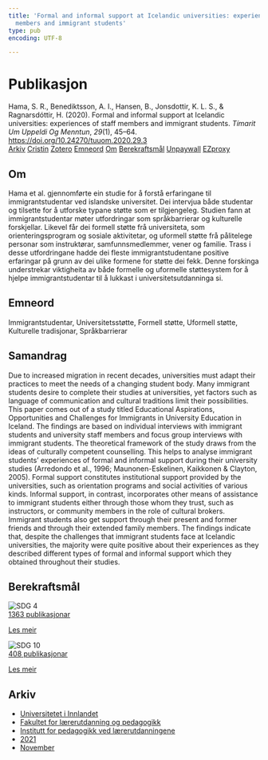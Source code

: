 ```yaml
---
title: 'Formal and informal support at Icelandic universities: experiences of staff
  members and immigrant students'
type: pub
encoding: UTF-8

---
```

<h1>Publikasjon</h1>
<article id="csl-bib-container-44S7YZ28" class="csl-bib-container">
  <div class="csl-bib-body"> <div class="csl-entry">Hama, S. R., Benediktsson, A. I., Hansen, B., Jonsdottir, K. L. S., &#38; Ragnarsdóttir, H. (2020). Formal and informal support at Icelandic universities: experiences of staff members and immigrant students. <i>Tímarit Um Uppeldi Og Menntun</i>, <i>29</i>(1), 45–64. <a href="https://doi.org/10.24270/tuuom.2020.29.3">https://doi.org/10.24270/tuuom.2020.29.3</a></div> </div>
  <div class="csl-bib-buttons">
    <a href="#taxonomy-article-44S7YZ28" alt="archive" class="csl-bib-button">Arkiv</a>
    <a href="https://app.cristin.no/results/show.jsf?id=1951071" alt="Cristin" class="csl-bib-button">Cristin</a>
    <a href="http://zotero.org/groups/5881554/items/44S7YZ28" alt="Zotero" class="csl-bib-button">Zotero</a>
    <a href="#keywords-article-44S7YZ28" alt="keywords" class="csl-bib-button">Emneord</a>
    <a href="#about-article-44S7YZ28" alt="about_pub" class="csl-bib-button">Om</a>
    <a href="#sdg-article-44S7YZ28" alt="sdg" class="csl-bib-button">Berekraftsmål</a>
    <a href="https://ojs.hi.is/tuuom/article/download/3165/1874" alt="Unpaywall" class="csl-bib-button">Unpaywall</a>
    <a href="https://ojs.hi.is/tuuom/article/download/3165/1874" alt="EZproxy" class="csl-bib-button">EZproxy</a>
  </div>
  <div id="csl-bib-meta-container-44S7YZ28"></div>
</article>
<div id="csl-bib-meta-44S7YZ28" class="csl-bib-meta">
  <article id="about-article-44S7YZ28" class="about_pub-article">
    <h1>Om</h1>
    Hama et al. gjennomførte ein studie for å forstå erfaringane til immigrantstudentar ved islandske universitet. Dei intervjua både studentar og tilsette for å utforske typane støtte som er tilgjengeleg. Studien fann at immigrantstudentar møter utfordringar som språkbarrierar og kulturelle forskjellar. Likevel får dei formell støtte frå universiteta, som orienteringsprogram og sosiale aktivitetar, og uformell støtte frå pålitelege personar som instruktørar, samfunnsmedlemmer, vener og familie. Trass i desse utfordringane hadde dei fleste immigrantstudentane positive erfaringar på grunn av dei ulike formene for støtte dei fekk. Denne forskinga understrekar viktigheita av både formelle og uformelle støttesystem for å hjelpe immigrantstudentar til å lukkast i universitetsutdanninga si.
  </article>
  <article id="keywords-article-44S7YZ28" class="keywords-article">
    <h1>Emneord</h1>
    Immigrantstudentar, Universitetsstøtte, Formell støtte, Uformell støtte, Kulturelle tradisjonar, Språkbarrierar
  </article>
  <article id="abstract-article-44S7YZ28" class="abstract-article">
    <h1>Samandrag</h1>
    Due to increased migration in recent decades, universities must adapt their practices to meet the needs of a changing student body. Many immigrant students desire to complete their studies at universities, yet factors such as language of communication and cultural traditions limit their possibilities. This paper comes out of a study titled Educational Aspirations, Opportunities and Challenges for Immigrants in University Education in Iceland. The findings are based on individual interviews with immigrant students and university staff members and focus group interviews with immigrant students. The theoretical framework of the study draws from the ideas of culturally competent counselling. This helps to analyse immigrant students’ experiences of formal and informal support during their university studies (Arredondo et al., 1996; Maunonen-Eskelinen, Kaikkonen &amp; Clayton, 2005). Formal support constitutes institutional support provided by the universities, such as orientation programs and social activities of various kinds. Informal support, in contrast, incorporates other means of assistance to immigrant students either through those whom they trust, such as instructors, or community members in the role of cultural brokers. Immigrant students also get support through their present and former friends and through their extended family members. The findings indicate that, despite the challenges that immigrant students face at Icelandic universities, the majority were quite positive about their experiences as they described different types of formal and informal support which they obtained throughout their studies.
  </article>
  <article id="sdg-article-44S7YZ28" class="sdg-article">
    <h1>Berekraftsmål</h1>
    <div class="sdg-container"><div id="sdg4" class="sdg">
        <img src="{{< params subfolder >}}images/sdg/sdg04_nn.png" class="image" alt="SDG 4">
        <div class="sdg-overlay">
          <a href="{{< params subfolder >}}nn/archive/?sdg=4#archive" class="sdg-publication-count"><span>1363</span> publikasjonar</a>
          <p><a href="https://fn.no/om-fn/fns-baerekraftsmaal/god-utdanning?lang=nno-NO" class="sdg-read-more">Les meir</a></p>
        </div>
      </div> <div id="sdg10" class="sdg">
        <img src="{{< params subfolder >}}images/sdg/sdg10_nn.png" class="image" alt="SDG 10">
        <div class="sdg-overlay">
          <a href="{{< params subfolder >}}nn/archive/?sdg=10#archive" class="sdg-publication-count"><span>408</span> publikasjonar</a>
          <p><a href="https://fn.no/om-fn/fns-baerekraftsmaal/mindre-ulikhet?lang=nno-NO" class="sdg-read-more">Les meir</a></p>
        </div>
      </div></div>
  </article>
  <article id="taxonomy-article-44S7YZ28" class="taxonomy-article">
    <h1>Arkiv</h1>
    <ul>
      <li><a href="{{< params subfolder >}}nn/archive/?key=3DCRN523">Universitetet i Innlandet</a></li>
      <li><a href="{{< params subfolder >}}nn/archive/?key=WYNZA47F">Fakultet for lærerutdanning og pedagogikk</a></li>
      <li><a href="{{< params subfolder >}}nn/archive/?key=BKPR6TE7">Institutt for pedagogikk ved lærerutdanningene</a></li>
      <li><a href="{{< params subfolder >}}nn/archive/?key=F8UKZ6L4">2021</a></li>
      <li><a href="{{< params subfolder >}}nn/archive/?key=YMEYZCB3">November</a></li>
    </ul>
  </article>
</div>
